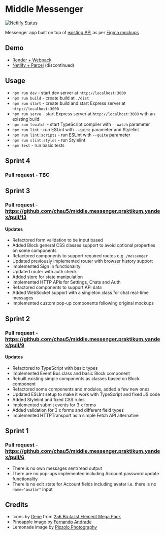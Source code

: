 # Middle Messenger

[![Netlify Status](https://api.netlify.com/api/v1/badges/14597e20-a13a-4e12-9baa-9de5a05bd954/deploy-status)](https://app.netlify.com/sites/middle-messenger-chausme/deploys)

Messenger app built on top of [existing API](https://ya-praktikum.tech/api/v2/swagger) as per [Figma mockups](https://www.figma.com/file/sBhmIq6yUZIqBLoANYJkTh/Middle-Front-end-Chat-App)

## Demo

-   [Render + Webpack](https://middle-messenger.onrender.com)
-   [Netlify + Parcel](https://middle-messenger-chausme.netlify.app) (discontinued)

## Usage

-   `npm run dev` - start dev server at `http://localhost:3000`
-   `npm run build` - create build at `./dist`
-   `npm run start` - create build and start Express server at `http://localhost:3000`
-   `npm run serve` - start Express server at `http://localhost:3000` with an existing build
-   `npm run tswatch` - start TypeScript compiler with `--watch` parameter
-   `npm run lint` - run ESLint with `--quite` parameter and Stylelint
-   `npm run lint:scripts` - run ESLint with `--quite` parameter
-   `npm run slint:styles` - run Stylelint
-   `npm test` - run basic tests

## Sprint 4

### Pull request - TBC

## Sprint 3

### Pull request - https://github.com/chau5/middle.messenger.praktikum.yandex/pull/13

#### Updates

-   Refactored form validation to be input based
-   Added Block general CSS classes support to avoid optional properties on some components
-   Refactored components to support required routes e.g. `/messenger`
-   Updated previously implemented router with browser history support
-   Implemented Sign In functionality
-   Updated router with auth check
-   Added store for state manipulation
-   Implemented HTTP APIs for Settings, Chats and Auth
-   Refactored components to support API data
-   Added WebSocket support with a singleton class for chat real-time messages
-   Implemented custom pop-up components following original mockups

## Sprint 2

### Pull request - https://github.com/chau5/middle.messenger.praktikum.yandex/pull/9

#### Updates

-   Refactored to TypeScript with basic types
-   Implemented Event Bus class and basic Block component
-   Rebuilt existing simple components as classes based on Block component
-   Refactored some components and modules, added a few new ones
-   Updated ESLInt setup to make it work with TypeScript and fixed JS code
-   Added Stylelint and fixed CSS rules
-   Implemented submit events for 3 x forms
-   Added validation for 3 x forms and different field types
-   Implemented HTTPTransport as a simple Fetch API alternative

## Sprint 1

### Pull request - https://github.com/chau5/middle.messenger.praktikum.yandex/pull/6

-   There is no own messages sent/read output
-   There are no pop-ups implemented including Account password update functionality
-   There is no edit state for Account fields including avatar i.e. there is no `name="avatar"` input

## Credits

-   Icons by [Gene](https://cogentgene1.gumroad.com/) from [256 Brutalist Element Mega Pack](https://cogentgene1.gumroad.com/l/brutalist)
-   Pineapple image by [Fernando Andrade](https://unsplash.com/@thisisnando)
-   Lemonade image by [Pixzolo Photography](https://unsplash.com/@pixzolo)
